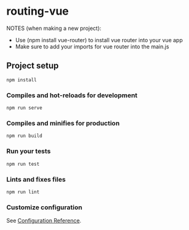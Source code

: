 # routing-vue

NOTES (when making a new project):

- Use (npm install vue-router) to install vue router into your vue app 
- Make sure to add your imports for vue router into the main.js

## Project setup
```
npm install
```

### Compiles and hot-reloads for development
```
npm run serve
```

### Compiles and minifies for production
```
npm run build
```

### Run your tests
```
npm run test
```

### Lints and fixes files
```
npm run lint
```

### Customize configuration
See [Configuration Reference](https://cli.vuejs.org/config/).
